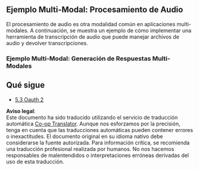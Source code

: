 <!--
CO_OP_TRANSLATOR_METADATA:
{
  "original_hash": "56238122f67d302188668cd1e0371d5c",
  "translation_date": "2025-06-12T21:50:36+00:00",
  "source_file": "05-AdvancedTopics/mcp-multi-modality/README.md",
  "language_code": "es"
}
-->
## Ejemplo Multi-Modal: Procesamiento de Audio

El procesamiento de audio es otra modalidad común en aplicaciones multi-modales. A continuación, se muestra un ejemplo de cómo implementar una herramienta de transcripción de audio que puede manejar archivos de audio y devolver transcripciones.

### Ejemplo Multi-Modal: Generación de Respuestas Multi-Modales

## Qué sigue

- [5.3 Oauth 2](../mcp-oauth2-demo/README.md)

**Aviso legal**:  
Este documento ha sido traducido utilizando el servicio de traducción automática [Co-op Translator](https://github.com/Azure/co-op-translator). Aunque nos esforzamos por la precisión, tenga en cuenta que las traducciones automáticas pueden contener errores o inexactitudes. El documento original en su idioma nativo debe considerarse la fuente autorizada. Para información crítica, se recomienda una traducción profesional realizada por humanos. No nos hacemos responsables de malentendidos o interpretaciones erróneas derivadas del uso de esta traducción.